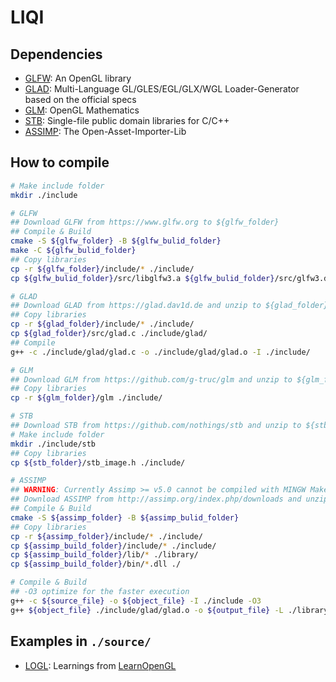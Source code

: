 # LIQI

## Dependencies
- [GLFW](https://www.glfw.org): An OpenGL library
- [GLAD](https://glad.dav1d.de): Multi-Language GL/GLES/EGL/GLX/WGL Loader-Generator based on the official specs
- [GLM](https://github.com/g-truc/glm): OpenGL Mathematics
- [STB](https://github.com/nothings/stb): Single-file public domain libraries for C/C++
- [ASSIMP](http://assimp.org/index.php/downloads): The Open-Asset-Importer-Lib

## How to compile
```bash
# Make include folder
mkdir ./include

# GLFW
## Download GLFW from https://www.glfw.org to ${glfw_folder}
## Compile & Build
cmake -S ${glfw_folder} -B ${glfw_bulid_folder}
make -C ${glfw_bulid_folder}
## Copy libraries
cp -r ${glfw_folder}/include/* ./include/
cp ${glfw_bulid_folder}/src/libglfw3.a ${glfw_bulid_folder}/src/glfw3.dll ./library/

# GLAD
## Download GLAD from https://glad.dav1d.de and unzip to ${glad_folder}
## Copy libraries
cp -r ${glad_folder}/include/* ./include/
cp ${glad_folder}/src/glad.c ./include/glad/
## Compile
g++ -c ./include/glad/glad.c -o ./include/glad/glad.o -I ./include/

# GLM
## Download GLM from https://github.com/g-truc/glm and unzip to ${glm_folder}
## Copy libraries
cp -r ${glm_folder}/glm ./include/

# STB
## Download STB from https://github.com/nothings/stb and unzip to ${stb_folder}
# Make include folder
mkdir ./include/stb
## Copy libraries
cp ${stb_folder}/stb_image.h ./include/

# ASSIMP
## WARNING: Currently Assimp >= v5.0 cannot be compiled with MINGW Makefiles
## Download ASSIMP from http://assimp.org/index.php/downloads and unzip to ${assimp_folder}
## Compile & Build
cmake -S ${assimp_folder} -B ${assimp_bulid_folder}
## Copy libraries
cp -r ${assimp_folder}/include/* ./include/
cp ${assimp_build_folder}/include/* ./include/
cp ${assimp_build_folder}/lib/* ./library/
cp ${assimp_build_folder}/bin/*.dll ./

# Compile & Build
## -O3 optimize for the faster execution
g++ -c ${source_file} -o ${object_file} -I ./include -O3
g++ ${object_file} ./include/glad/glad.o -o ${output_file} -L ./library/ -lmingw32 -lglfw3 -lopengl32 -lgdi32 -luser32 -lassimp
```

## Examples in `./source/`
- [LOGL](source\logl.cc): Learnings from [LearnOpenGL](https://learnopengl.com)
